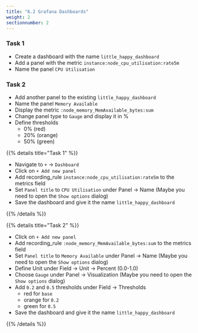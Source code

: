 ```yaml
---
title: "6.2 Grafana Dashboards"
weight: 2
sectionnumber: 2
---
```


### Task 1

* Create a dashboard with the name `little_happy_dashboard`
* Add a panel with the metric `instance:node_cpu_utilisation:rate5m`
* Name the panel `CPU Utilisation`

### Task 2

* Add another panel to the existing `little_happy_dashboard`
* Name the panel `Memory Available`
* Display the metric `:node_memory_MemAvailable_bytes:sum`
* Change panel type to `Gauge` and display it in %
* Define thresholds
  * 0% (red)
  * 20% (orange)
  * 50% (green)

{{% details title="Task 1" %}}

* Navigate to `+` -> `Dashboard`
* Click on `+ Add new panel`
* Add recording_rule `instance:node_cpu_utilisation:rate5m` to the metrics field
* Set `Panel title` to `CPU Utilisation` under Panel -> Name (Maybe you need to open the `Show options` dialog)
* Save the dashboard and give it the name `little_happy_dashboard`

{{% /details %}}

{{% details title="Task 2" %}}

* Click on `+ Add new panel`
* Add recording_rule `:node_memory_MemAvailable_bytes:sum` to the metrics field
* Set `Panel title` to `Memory Available` under Panel -> Name (Maybe you need to open the `Show options` dialog)
* Define Unit under Field -> Unit -> Percent (0.0-1.0)
* Choose `Gauge` under Panel ->  Visualization (Maybe you need to open the `Show options` dialog)
* Add `0.2` and `0.5` thresholds under Field -> Thresholds
  * red for `base`
  * orange for `0.2`
  * green for `0.5`
* Save the dashboard and give it the name `little_happy_dashboard`

{{% /details %}}
